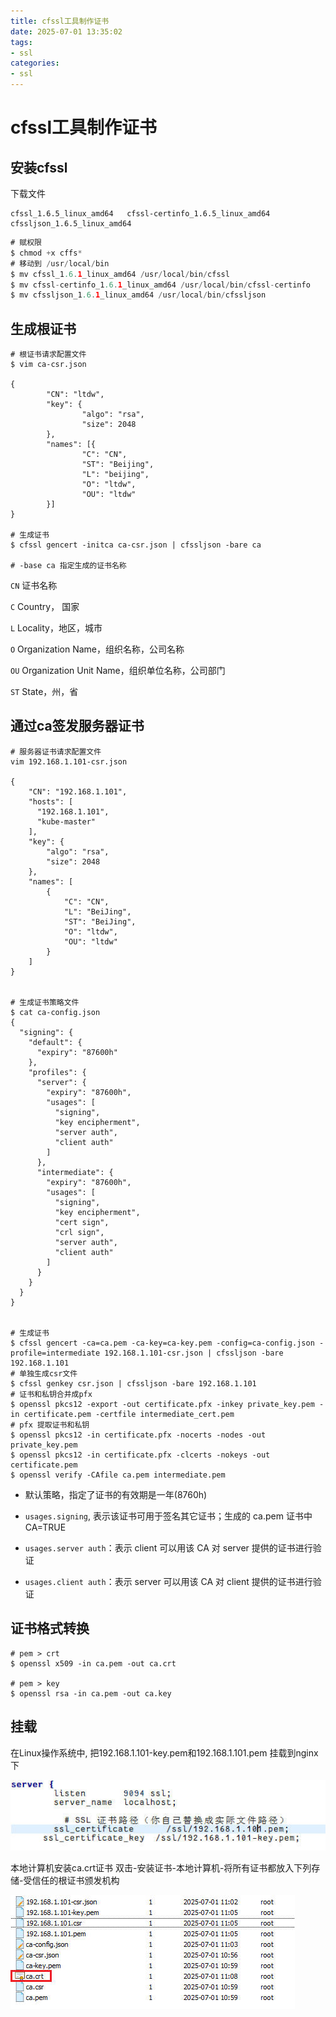 ```yaml
---
title: cfssl工具制作证书
date: 2025-07-01 13:35:02
tags:
- ssl
categories:
- ssl
---
```


# **cfssl工具制作证书**

## 安装cfssl

[去git下载二进制文件]: https://github.com/cloudflare/cfssl/releases	"点击下载文件"

下载文件 

```
cfssl_1.6.5_linux_amd64   cfssl-certinfo_1.6.5_linux_amd64    cfssljson_1.6.5_linux_amd64
```



```java
# 赋权限
$ chmod +x cffs*
# 移动到 /usr/local/bin
$ mv cfssl_1.6.1_linux_amd64 /usr/local/bin/cfssl
$ mv cfssl-certinfo_1.6.1_linux_amd64 /usr/local/bin/cfssl-certinfo
$ mv cfssljson_1.6.1_linux_amd64 /usr/local/bin/cfssljson
```

## 生成根证书

```
# 根证书请求配置文件
$ vim ca-csr.json

{
        "CN": "ltdw",
        "key": {
                "algo": "rsa",
                "size": 2048
        },
        "names": [{
                "C": "CN",
                "ST": "Beijing",
                "L": "beijing",
                "O": "ltdw",
                "OU": "ltdw"
        }]
}

# 生成证书
$ cfssl gencert -initca ca-csr.json | cfssljson -bare ca

# -base ca 指定生成的证书名称
```

`CN` 证书名称

`C` Country， 国家

`L` Locality，地区，城市

`O` Organization Name，组织名称，公司名称

`OU` Organization Unit Name，组织单位名称，公司部门

`ST` State，州，省

## 通过ca签发服务器证书

```
# 服务器证书请求配置文件
vim 192.168.1.101-csr.json

{
    "CN": "192.168.1.101",
    "hosts": [
      "192.168.1.101",
      "kube-master"
    ],
    "key": {
        "algo": "rsa",
        "size": 2048
    },
    "names": [
        {
            "C": "CN",
            "L": "BeiJing",
            "ST": "BeiJing",
            "O": "ltdw",
            "OU": "ltdw"
        }
    ]
}


# 生成证书策略文件
$ cat ca-config.json
{
  "signing": {
    "default": {
      "expiry": "87600h"
    },
    "profiles": {
      "server": {
        "expiry": "87600h",
        "usages": [
          "signing",
          "key encipherment",
          "server auth",
          "client auth"
        ]
      },
      "intermediate": {
        "expiry": "87600h",
        "usages": [
          "signing",
          "key encipherment",
          "cert sign",
          "crl sign",
          "server auth",
          "client auth"
        ]
      }
    }
  }
}


# 生成证书
$ cfssl gencert -ca=ca.pem -ca-key=ca-key.pem -config=ca-config.json -profile=intermediate 192.168.1.101-csr.json | cfssljson -bare 192.168.1.101
# 单独生成csr文件
$ cfssl genkey csr.json | cfssljson -bare 192.168.1.101
# 证书和私钥合并成pfx
$ openssl pkcs12 -export -out certificate.pfx -inkey private_key.pem -in certificate.pem -certfile intermediate_cert.pem
# pfx 提取证书和私钥
$ openssl pkcs12 -in certificate.pfx -nocerts -nodes -out private_key.pem
$ openssl pkcs12 -in certificate.pfx -clcerts -nokeys -out certificate.pem
$ openssl verify -CAfile ca.pem intermediate.pem 
```

- 默认策略，指定了证书的有效期是一年(8760h)
- `usages.signing`, 表示该证书可用于签名其它证书；生成的 ca.pem 证书中 CA=TRUE
- `usages.server auth`：表示 client 可以用该 CA 对 server 提供的证书进行验证

- `usages.client auth`：表示 server 可以用该 CA 对 client 提供的证书进行验证

## 证书格式转换

```
# pem > crt
$ openssl x509 -in ca.pem -out ca.crt

# pem > key
$ openssl rsa -in ca.pem -out ca.key
```



## 挂载

在Linux操作系统中, 把192.168.1.101-key.pem和192.168.1.101.pem 挂载到nginx下

![](https://raw.githubusercontent.com/zhangzc-hub/img/main/img/Snipaste_2025-07-01_11-26-30.jpg)

本地计算机安装ca.crt证书 双击-安装证书-本地计算机-将所有证书都放入下列存储-受信任的根证书颁发机构

![](https://raw.githubusercontent.com/zhangzc-hub/img/main/img/Snipaste_2025-07-01_14-11-48.jpg)
